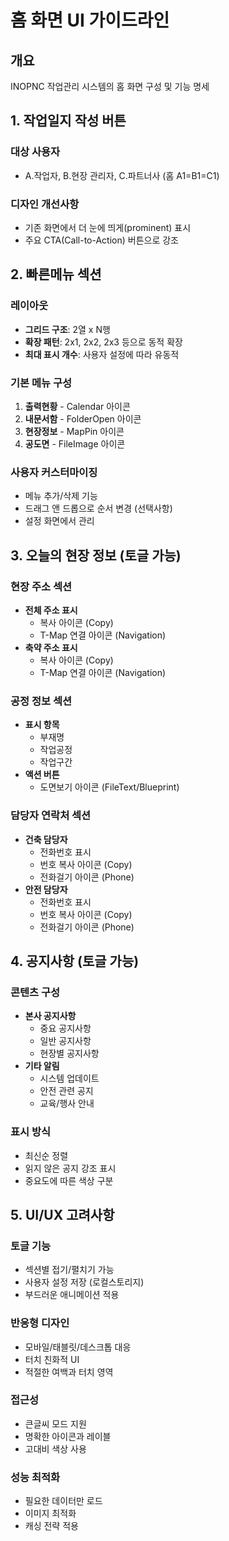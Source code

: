 # 홈 화면 UI 가이드라인

## 개요
INOPNC 작업관리 시스템의 홈 화면 구성 및 기능 명세

## 1. 작업일지 작성 버튼

### 대상 사용자
- A.작업자, B.현장 관리자, C.파트너사 (홈 A1=B1=C1)

### 디자인 개선사항
- 기존 화면에서 더 눈에 띄게(prominent) 표시
- 주요 CTA(Call-to-Action) 버튼으로 강조

## 2. 빠른메뉴 섹션

### 레이아웃
- **그리드 구조**: 2열 x N행
- **확장 패턴**: 2x1, 2x2, 2x3 등으로 동적 확장
- **최대 표시 개수**: 사용자 설정에 따라 유동적

### 기본 메뉴 구성
1. **출력현황** - Calendar 아이콘
2. **내문서함** - FolderOpen 아이콘
3. **현장정보** - MapPin 아이콘
4. **공도면** - FileImage 아이콘

### 사용자 커스터마이징
- 메뉴 추가/삭제 기능
- 드래그 앤 드롭으로 순서 변경 (선택사항)
- 설정 화면에서 관리

## 3. 오늘의 현장 정보 (토글 가능)

### 현장 주소 섹션
- **전체 주소 표시**
  - 복사 아이콘 (Copy)
  - T-Map 연결 아이콘 (Navigation)
- **축약 주소 표시**
  - 복사 아이콘 (Copy)
  - T-Map 연결 아이콘 (Navigation)

### 공정 정보 섹션
- **표시 항목**
  - 부재명
  - 작업공정
  - 작업구간
- **액션 버튼**
  - 도면보기 아이콘 (FileText/Blueprint)

### 담당자 연락처 섹션
- **건축 담당자**
  - 전화번호 표시
  - 번호 복사 아이콘 (Copy)
  - 전화걸기 아이콘 (Phone)
- **안전 담당자**
  - 전화번호 표시
  - 번호 복사 아이콘 (Copy)
  - 전화걸기 아이콘 (Phone)

## 4. 공지사항 (토글 가능)

### 콘텐츠 구성
- **본사 공지사항**
  - 중요 공지사항
  - 일반 공지사항
  - 현장별 공지사항
- **기타 알림**
  - 시스템 업데이트
  - 안전 관련 공지
  - 교육/행사 안내

### 표시 방식
- 최신순 정렬
- 읽지 않은 공지 강조 표시
- 중요도에 따른 색상 구분

## 5. UI/UX 고려사항

### 토글 기능
- 섹션별 접기/펼치기 가능
- 사용자 설정 저장 (로컬스토리지)
- 부드러운 애니메이션 적용

### 반응형 디자인
- 모바일/태블릿/데스크톱 대응
- 터치 친화적 UI
- 적절한 여백과 터치 영역

### 접근성
- 큰글씨 모드 지원
- 명확한 아이콘과 레이블
- 고대비 색상 사용

### 성능 최적화
- 필요한 데이터만 로드
- 이미지 최적화
- 캐싱 전략 적용